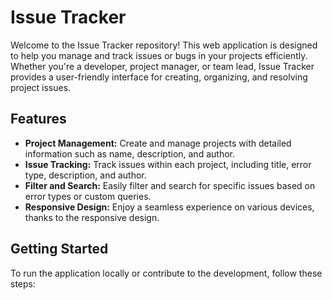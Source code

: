 # Issue Tracker

Welcome to the Issue Tracker repository! This web application is designed to help you manage and track issues or bugs in your projects efficiently. Whether you're a developer, project manager, or team lead, Issue Tracker provides a user-friendly interface for creating, organizing, and resolving project issues.

## Features

- **Project Management:** Create and manage projects with detailed information such as name, description, and author.
- **Issue Tracking:** Track issues within each project, including title, error type, description, and author.
- **Filter and Search:** Easily filter and search for specific issues based on error types or custom queries.
- **Responsive Design:** Enjoy a seamless experience on various devices, thanks to the responsive design.

## Getting Started

To run the application locally or contribute to the development, follow these steps:
